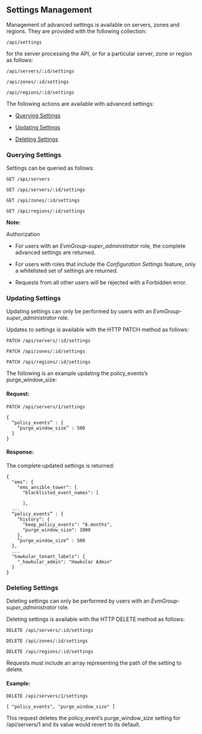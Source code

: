 ---
---

## Settings Management

Management of advanced settings is available on servers, zones and
regions. They are provided with the following collection:

``` data
/api/settings
```

for the server processing the API, or for a particular server, zone or
region as follows:

``` data
/api/servers/:id/settings
```

``` data
/api/zones/:id/settings
```

``` data
/api/regions/:id/settings
```

The following actions are available with advanced settings:

  - [Querying Settings](#querying-settings)

  - [Updating Settings](#updating-settings)

  - [Deleting Settings](#deleting-settings)

### Querying Settings

Settings can be queried as follows:

``` data
GET /api/servers
```

``` data
GET /api/servers/:id/settings
```

``` data
GET /api/zones/:id/settings
```

``` data
GET /api/regions/:id/settings
```

**Note:**

<div class="title">

Authorization

</div>

  - For users with an *EvmGroup-super\_administrator* role, the complete advanced settings are returned.

  - For users with roles that include the *Configuration Settings* feature, only a whitelisted set of settings are returned.

  - Requests from all other users will be rejected with a Forbidden error.

### Updating Settings

Updating settings can only be performed by users with an
*EvmGroup-super\_administrator* role.

Updates to settings is available with the HTTP PATCH method as follows:

``` data
PATCH /api/servers/:id/settings
```

``` data
PATCH /api/zones/:id/settings
```

``` data
PATCH /api/regions/:id/settings
```

The following is an example updating the policy\_events’s
purge\_window\_size:

#### Request:

``` data
PATCH /api/servers/1/settings
```

``` data
{
  “policy_events” : {
    “purge_window_size” : 500
  }
}
```

#### Response:

The complete updated settings is returned:

``` data
{
  "ems": {
    "ems_ansible_tower": {
      "blacklisted_event_names": [

      ],
  ...
  “policy_events” : {
    "history": {
      "keep_policy_events": "6.months",
      "purge_window_size": 1000
    },
    “purge_window_size” : 500
  },
  ...
  "hawkular_tenant_labels": {
    "_hawkular_admin": "Hawkular Admin"
  }
}
```

### Deleting Settings

Deleting settings can only be performed by users with an
*EvmGroup-super\_administrator* role.

Deleting settings is available with the HTTP DELETE method as follows:

``` data
DELETE /api/servers/:id/settings
```

``` data
DELETE /api/zones/:id/settings
```

``` data
DELETE /api/regions/:id/settings
```

Requests must include an array representing the path of the setting to
delete.

#### Example:

``` data
DELETE /api/servers/1/settings
```

``` data
[ "policy_events", "purge_window_size" ]
```

This request deletes the policy\_event’s purge\_window\_size setting for
/api/servers/1 and its value would revert to its default.
